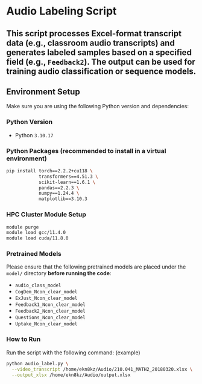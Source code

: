 # Audio Labeling Script

This script processes Excel-format transcript data (e.g., classroom audio transcripts) and generates labeled samples based on a specified field (e.g., `Feedback2`). The output can be used for training audio classification or sequence models.
---

## Environment Setup

Make sure you are using the following Python version and dependencies:

### Python Version
- Python `3.10.17`

### Python Packages (recommended to install in a virtual environment)
```bash
pip install torch==2.2.2+cu118 \
            transformers==4.51.3 \
            scikit-learn==1.6.1 \
            pandas==2.2.3 \
            numpy==1.24.4 \
            matplotlib==3.10.3
```
### HPC Cluster Module Setup
```bash
module purge
module load gcc/11.4.0
module load cuda/11.8.0
```
### Pretrained Models

Please ensure that the following pretrained models are placed under the `model/` directory **before running the code**:

- `audio_class_model`
- `CogDem_Ncon_clear_model`
- `ExJust_Ncon_clear_model`
- `Feedback1_Ncon_clear_model`
- `Feedback2_Ncon_clear_model`
- `Questions_Ncon_clear_model`
- `Uptake_Ncon_clear_model`

### How to Run
Run the script with the following command: (example)
```bash
python audio_label.py \
  --video_transcript /home/ekn8kz/Audio/210.041_MATH2_20180320.xlsx \
  --output_xlsx /home/ekn8kz/Audio/output.xlsx
```
